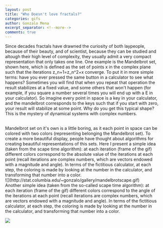 ```yaml
---
layout: post
title: "Who Doesn't love fractals?"
categories: gifs
author: Gonzalo Mena
excerpt_separator: <!--more-->
comments: true
---
```

Since decades fractals have drawned the curiosity of both laypeople, because of their beauty, and of scientist, because they can be studied and altough their high level of complexity, they usually admit a very compact representation that only takes one line. One example is the Mandelbrot set, shown here, which is defined as the set of points x in the complex plane such that the iterations z_n+1=z_n^2+x converge. To put it in more simple terms: have you ever pressed the same button in a calculator to see what happens? Sometimes you will find that when you repeat that operation the result stabilizes at a fixed value, and some others that won't happen (for example, if you square a number several times you will end up with a E in your calculator). So imagine every point in space is a key in your calculator, and the mandelbrot corresponds to the keys such that if you start with zero, your result will stabilize at some point. Why do you get this typical shape? This is the mystery of dynamical systems with complex numbers.


<br />
Mandelbrot set on it's own is a little boring, as it each point in space can be colored with two colors (representing belonging the Mandelbrot set). To create a more beautiful display, people have thought about algorithms for creating beautiful representations of this sets. Here I present a simple idea (taken from the scape time algorithm): at each iteration (frame of the gif) different colors correspond to the absolute value of the iterations at each point (recall iterations are complex numbers, which are vectors endowed with a magnitude and angle). In terms of the fictitious calculator, at each step, the coloring is made by looking at the number in the calculator, and transforming that number into a color.


<br />
![](http://stat.columbia.edu/~gonzalo/gallery/mandelbrotscape.gif)


<br />
Another simple idea (taken from the so-called scape time algorithm): at each iteration (frame of the gif) different colors correspond to the angle of the iterations at each point (recall iterations are complex numbers, which are vectors endowed with a magnitude and angle). In terms of the fictitious calculator, at each step, the coloring is made by looking at the number in the calculator, and transforming that number into a color. 

![](http://stat.columbia.edu/~gonzalo/gallery/mandelbrotangle.gif)
